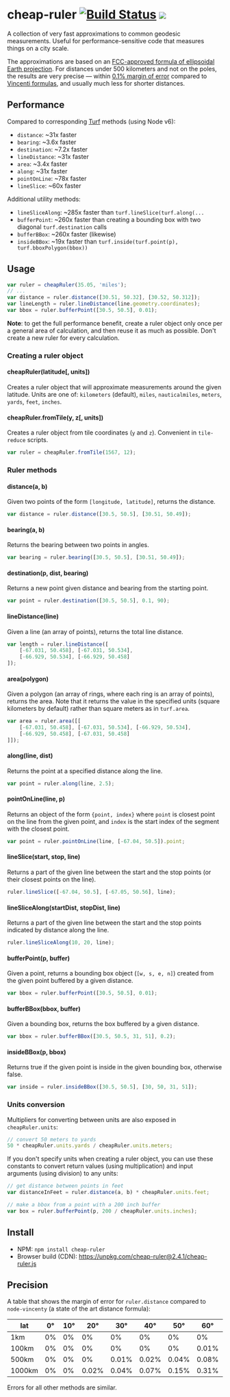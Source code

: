 # cheap-ruler [![Build Status](https://travis-ci.org/mapbox/cheap-ruler.svg?branch=master)](https://travis-ci.org/mapbox/cheap-ruler) [![](https://img.shields.io/badge/simply-awesome-brightgreen.svg)](https://github.com/mourner/projects)

A collection of very fast approximations to common geodesic measurements.
Useful for performance-sensitive code that measures things on a city scale.

The approximations are based on an [FCC-approved formula of ellipsoidal Earth projection](https://www.gpo.gov/fdsys/pkg/CFR-2005-title47-vol4/pdf/CFR-2005-title47-vol4-sec73-208.pdf).
For distances under 500 kilometers and not on the poles,
the results are very precise — within [0.1% margin of error](#precision)
compared to [Vincenti formulas](https://en.wikipedia.org/wiki/Vincenty%27s_formulae),
and usually much less for shorter distances.

## Performance

Compared to corresponding [Turf](http://turfjs.org/) methods (using Node v6):

- `distance`: ~31x faster
- `bearing`: ~3.6x faster
- `destination`: ~7.2x faster
- `lineDistance`: ~31x faster
- `area`: ~3.4x faster
- `along`: ~31x faster
- `pointOnLine`: ~78x faster
- `lineSlice`: ~60x faster

Additional utility methods:

- `lineSliceAlong`: ~285x faster than `turf.lineSlice(turf.along(...`
- `bufferPoint`: ~260x faster than creating a bounding box with two diagonal `turf.destination` calls
- `bufferBBox`: ~260x faster (likewise)
- `insideBBox`: ~19x faster than `turf.inside(turf.point(p), turf.bboxPolygon(bbox))`

## Usage

```js
var ruler = cheapRuler(35.05, 'miles');
// ...
var distance = ruler.distance([30.51, 50.32], [30.52, 50.312]);
var lineLength = ruler.lineDistance(line.geometry.coordinates);
var bbox = ruler.bufferPoint([30.5, 50.5], 0.01);
```

**Note**: to get the full performance benefit,
create a ruler object only once per a general area of calculation,
and then reuse it as much as possible.
Don't create a new ruler for every calculation.

### Creating a ruler object

#### cheapRuler(latitude[, units])

Creates a ruler object that will approximate measurements around the given latitude.
Units are one of: `kilometers` (default), `miles`, `nauticalmiles`, `meters`, `yards`, `feet`, `inches`.

#### cheapRuler.fromTile(y, z[, units])

Creates a ruler object from tile coordinates (`y` and `z`). Convenient in `tile-reduce` scripts.

```js
var ruler = cheapRuler.fromTile(1567, 12);
```

### Ruler methods

#### distance(a, b)

Given two points of the form `[longitude, latitude]`, returns the distance.

```js
var distance = ruler.distance([30.5, 50.5], [30.51, 50.49]);
```

#### bearing(a, b)

Returns the bearing between two points in angles.

```js
var bearing = ruler.bearing([30.5, 50.5], [30.51, 50.49]);
```

#### destination(p, dist, bearing)

Returns a new point given distance and bearing from the starting point.

```js
var point = ruler.destination([30.5, 50.5], 0.1, 90);
```

#### lineDistance(line)

Given a line (an array of points), returns the total line distance.

```js
var length = ruler.lineDistance([
    [-67.031, 50.458], [-67.031, 50.534],
    [-66.929, 50.534], [-66.929, 50.458]
]);
```

#### area(polygon)

Given a polygon (an array of rings, where each ring is an array of points), returns the area.
Note that it returns the value in the specified units
(square kilometers by default) rather than square meters as in `turf.area`.

```js
var area = ruler.area([[
    [-67.031, 50.458], [-67.031, 50.534], [-66.929, 50.534],
    [-66.929, 50.458], [-67.031, 50.458]
]]);
```

#### along(line, dist)

Returns the point at a specified distance along the line.

```js
var point = ruler.along(line, 2.5);
```

#### pointOnLine(line, p)

Returns an object of the form `{point, index}` where `point` is closest point on the line from the given point,
and `index` is the start index of the segment with the closest point.

```js
var point = ruler.pointOnLine(line, [-67.04, 50.5]).point;
```

#### lineSlice(start, stop, line)

Returns a part of the given line between the start and the stop points (or their closest points on the line).

```js
ruler.lineSlice([-67.04, 50.5], [-67.05, 50.56], line);
```

#### lineSliceAlong(startDist, stopDist, line)

Returns a part of the given line between the start and the stop points indicated by distance along the line.

```js
ruler.lineSliceAlong(10, 20, line);
```

#### bufferPoint(p, buffer)

Given a point, returns a bounding box object (`[w, s, e, n]`) created from the given point buffered by a given distance.

```js
var bbox = ruler.bufferPoint([30.5, 50.5], 0.01);
```

#### bufferBBox(bbox, buffer)

Given a bounding box, returns the box buffered by a given distance.

```js
var bbox = ruler.bufferBBox([30.5, 50.5, 31, 51], 0.2);
```

#### insideBBox(p, bbox)

Returns true if the given point is inside in the given bounding box, otherwise false.

```js
var inside = ruler.insideBBox([30.5, 50.5], [30, 50, 31, 51]);
```

### Units conversion

Multipliers for converting between units are also exposed in `cheapRuler.units`:

```js
// convert 50 meters to yards
50 * cheapRuler.units.yards / cheapRuler.units.meters;
```

If you don't specify units when creating a ruler object,
you can use these constants to convert return values (using multiplication)
and input arguments (using division) to any units:

```js
// get distance between points in feet
var distanceInFeet = ruler.distance(a, b) * cheapRuler.units.feet;

// make a bbox from a point with a 200 inch buffer
var box = ruler.bufferPoint(p, 200 / cheapRuler.units.inches);
```

## Install

- NPM: `npm install cheap-ruler`
- Browser build (CDN): https://unpkg.com/cheap-ruler@2.4.1/cheap-ruler.js

## Precision

A table that shows the margin of error for `ruler.distance` compared to `node-vincenty`
(a state of the art distance formula):

| lat | 0&deg; | 10&deg; | 20&deg; | 30&deg; | 40&deg; | 50&deg; | 60&deg; | 70&deg; | 80&deg; |
| --- |  --- | --- | --- | --- | --- | --- | --- | --- | --- |
| 1km | 0% | 0% | 0% | 0% | 0% | 0% | 0% | 0% | 0% |
| 100km | 0% | 0% | 0% | 0% | 0% | 0% | 0.01% | 0.01% | 0.04% |
| 500km | 0% | 0% | 0% | 0.01% | 0.02% | 0.04% | 0.08% | 0.2% | 0.83% |
| 1000km | 0% | 0% | 0.02% | 0.04% | 0.07% | 0.15% | 0.31% | 0.78% | 3.36% |

Errors for all other methods are similar.
